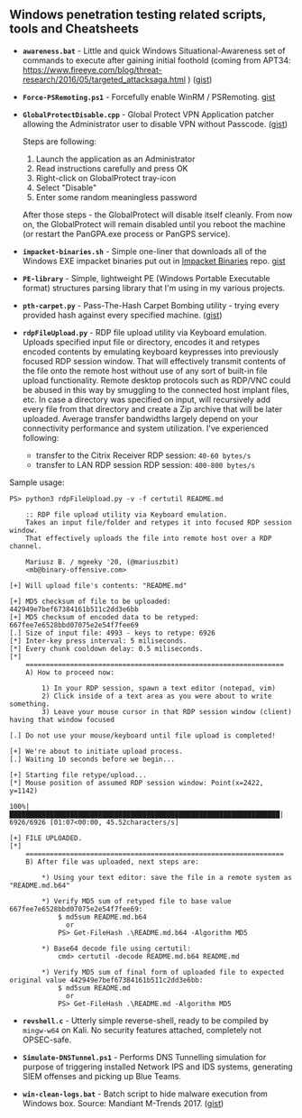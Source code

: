 ## Windows penetration testing related scripts, tools and Cheatsheets


- **`awareness.bat`** - Little and quick Windows Situational-Awareness set of commands to execute after gaining initial foothold (coming from APT34: https://www.fireeye.com/blog/threat-research/2016/05/targeted_attacksaga.html ) ([gist](https://gist.github.com/mgeeky/237b48e0bb6546acb53696228ab50794))

- **`Force-PSRemoting.ps1`** - Forcefully enable WinRM / PSRemoting. [gist](https://gist.github.com/mgeeky/313c22def5c86d7a529f41e5b6ff79b8)

- **`GlobalProtectDisable.cpp`** - Global Protect VPN Application patcher allowing the Administrator user to disable VPN without Passcode. ([gist](https://gist.github.com/mgeeky/54ac676226a1a4bd9fd8653e24adc2e9))

    Steps are following:
    
    1. Launch the application as an Administrator
    2. Read instructions carefully and press OK
    3. Right-click on GlobalProtect tray-icon
    4. Select "Disable"
    5. Enter some random meaningless password
    
    After those steps - the GlobalProtect will disable itself cleanly. 
    From now on, the GlobalProtect will remain disabled until you reboot the machine (or     restart the PanGPA.exe process or PanGPS service).

- **`impacket-binaries.sh`** - Simple one-liner that downloads all of the Windows EXE impacket binaries put out in [Impacket Binaries](https://github.com/ropnop/impacket_static_binaries) repo. [gist](https://gist.github.com/mgeeky/2f990f14f1e7cf78fce21b8761234604)

- **`PE-library`** - Simple, lightweight PE (Windows Portable Executable format) structures parsing library that I'm using in my various projects.

- **`pth-carpet.py`** - Pass-The-Hash Carpet Bombing utility - trying every provided hash against every specified machine. ([gist](https://gist.github.com/mgeeky/3018bf3643f80798bde75c17571a38a9))

- **`rdpFileUpload.py`** - RDP file upload utility via Keyboard emulation. Uploads specified input file or directory, encodes it and retypes encoded contents by emulating keyboard keypresses into previously focused RDP session window. That will effectively transmit contents of the file onto the remote host without use of any sort of built-in file upload functionality. Remote desktop protocols such as RDP/VNC could be abused in this way by smuggling to the connected host implant files, etc. In case a directory was specified on input, will recursively add every file from that directory and create a Zip archive that will be later uploaded. Average transfer bandwidths largely depend on your connectivity performance and system utilization.
I've experienced following:
   * transfer to the Citrix Receiver RDP session: `40-60 bytes/s`
   * transfer to LAN RDP session RDP session: `400-800 bytes/s`

Sample usage:
```
PS> python3 rdpFileUpload.py -v -f certutil README.md

    :: RDP file upload utility via Keyboard emulation.
    Takes an input file/folder and retypes it into focused RDP session window.
    That effectively uploads the file into remote host over a RDP channel.

    Mariusz B. / mgeeky '20, (@mariuszbit)
    <mb@binary-offensive.com>

[+] Will upload file's contents: "README.md"

[+] MD5 checksum of file to be uploaded:        442949e7bef67384161b511c2dd3e6bb
[+] MD5 checksum of encoded data to be retyped: 667fee7e6528bbd07075e2e54f7fee69
[.] Size of input file: 4993 - keys to retype: 6926
[*] Inter-key press interval: 5 miliseconds.
[*] Every chunk cooldown delay: 0.5 miliseconds.
[*]
    ================================================================
    A) How to proceed now:

        1) In your RDP session, spawn a text editor (notepad, vim)
        2) Click inside of a text area as you were about to write something.
        3) Leave your mouse cursor in that RDP session window (client) having that window focused

[.] Do not use your mouse/keyboard until file upload is completed!

[+] We're about to initiate upload process.
[.] Waiting 10 seconds before we begin...

[+] Starting file retype/upload...
[*] Mouse position of assumed RDP session window: Point(x=2422, y=1142)

100%|███████████████████████████████████████████████████████████████████| 6926/6926 [01:07<00:00, 45.52characters/s]

[+] FILE UPLOADED.
[*]
    ================================================================
    B) After file was uploaded, next steps are:

        *) Using your text editor: save the file in a remote system as "README.md.b64"

        *) Verify MD5 sum of retyped file to base value 667fee7e6528bbd07075e2e54f7fee69:
            $ md5sum README.md.b64
              or
            PS> Get-FileHash .\README.md.b64 -Algorithm MD5

        *) Base64 decode file using certutil:
            cmd> certutil -decode README.md.b64 README.md

        *) Verify MD5 sum of final form of uploaded file to expected original value 442949e7bef67384161b511c2dd3e6bb:
            $ md5sum README.md
              or
            PS> Get-FileHash .\README.md -Algorithm MD5
```

- **`revshell.c`** - Utterly simple reverse-shell, ready to be compiled by `mingw-w64` on Kali. No security features attached, completely not OPSEC-safe.

- **`Simulate-DNSTunnel.ps1`** - Performs DNS Tunnelling simulation for purpose of triggering installed Network IPS and IDS systems, generating SIEM offenses and picking up Blue Teams.

- **`win-clean-logs.bat`** - Batch script to hide malware execution from Windows box. Source: Mandiant M-Trends 2017. ([gist](https://gist.github.com/mgeeky/3561be7e697c62f543910851c0a26d00))
